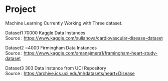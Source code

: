 # Project

Machine Learning
Currently Working with Three dataset.

Dataset1 70000 Kaggle Data Instances  
Source : https://www.kaggle.com/sulianova/cardiovascular-disease-dataset

Dataset2 ~4000 Firmingham Data Instances  
Source : https://www.kaggle.com/amanajmera1/framingham-heart-study-dataset

Dataset3 303 Data Instance from UCI Repository  
Source : https://archive.ics.uci.edu/ml/datasets/heart+Disease
